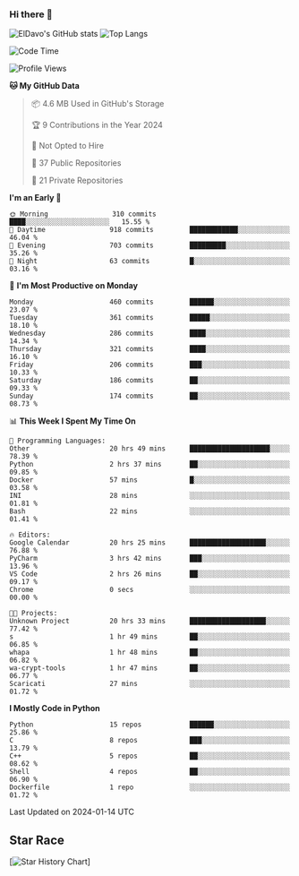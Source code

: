 ### Hi there 👋
![ElDavo's GitHub stats](https://github-readme-stats.vercel.app/api?username=ElDavoo&show_icons=true&theme=chartreuse-dark)
![Top Langs](https://github-readme-stats.vercel.app/api/top-langs/?username=ElDavoo&theme=chartreuse-dark&layout=compact)

<!--START_SECTION:waka-->
![Code Time](http://img.shields.io/badge/Code%20Time-780%20hrs%2045%20mins-blue)

![Profile Views](http://img.shields.io/badge/Profile%20Views-0-blue)

**🐱 My GitHub Data** 

> 📦 4.6 MB Used in GitHub's Storage 
 > 
> 🏆 9 Contributions in the Year 2024
 > 
> 🚫 Not Opted to Hire
 > 
> 📜 37 Public Repositories 
 > 
> 🔑 21 Private Repositories 
 > 
**I'm an Early 🐤** 

```text
🌞 Morning                310 commits         ████░░░░░░░░░░░░░░░░░░░░░   15.55 % 
🌆 Daytime                918 commits         ████████████░░░░░░░░░░░░░   46.04 % 
🌃 Evening                703 commits         █████████░░░░░░░░░░░░░░░░   35.26 % 
🌙 Night                  63 commits          █░░░░░░░░░░░░░░░░░░░░░░░░   03.16 % 
```
📅 **I'm Most Productive on Monday** 

```text
Monday                   460 commits         ██████░░░░░░░░░░░░░░░░░░░   23.07 % 
Tuesday                  361 commits         █████░░░░░░░░░░░░░░░░░░░░   18.10 % 
Wednesday                286 commits         ████░░░░░░░░░░░░░░░░░░░░░   14.34 % 
Thursday                 321 commits         ████░░░░░░░░░░░░░░░░░░░░░   16.10 % 
Friday                   206 commits         ███░░░░░░░░░░░░░░░░░░░░░░   10.33 % 
Saturday                 186 commits         ██░░░░░░░░░░░░░░░░░░░░░░░   09.33 % 
Sunday                   174 commits         ██░░░░░░░░░░░░░░░░░░░░░░░   08.73 % 
```


📊 **This Week I Spent My Time On** 

```text
💬 Programming Languages: 
Other                    20 hrs 49 mins      ████████████████████░░░░░   78.39 % 
Python                   2 hrs 37 mins       ██░░░░░░░░░░░░░░░░░░░░░░░   09.85 % 
Docker                   57 mins             █░░░░░░░░░░░░░░░░░░░░░░░░   03.58 % 
INI                      28 mins             ░░░░░░░░░░░░░░░░░░░░░░░░░   01.81 % 
Bash                     22 mins             ░░░░░░░░░░░░░░░░░░░░░░░░░   01.41 % 

🔥 Editors: 
Google Calendar          20 hrs 25 mins      ███████████████████░░░░░░   76.88 % 
PyCharm                  3 hrs 42 mins       ███░░░░░░░░░░░░░░░░░░░░░░   13.96 % 
VS Code                  2 hrs 26 mins       ██░░░░░░░░░░░░░░░░░░░░░░░   09.17 % 
Chrome                   0 secs              ░░░░░░░░░░░░░░░░░░░░░░░░░   00.00 % 

🐱‍💻 Projects: 
Unknown Project          20 hrs 33 mins      ███████████████████░░░░░░   77.42 % 
s                        1 hr 49 mins        ██░░░░░░░░░░░░░░░░░░░░░░░   06.85 % 
whapa                    1 hr 48 mins        ██░░░░░░░░░░░░░░░░░░░░░░░   06.82 % 
wa-crypt-tools           1 hr 47 mins        ██░░░░░░░░░░░░░░░░░░░░░░░   06.77 % 
Scaricati                27 mins             ░░░░░░░░░░░░░░░░░░░░░░░░░   01.72 % 
```

**I Mostly Code in Python** 

```text
Python                   15 repos            ██████░░░░░░░░░░░░░░░░░░░   25.86 % 
C                        8 repos             ███░░░░░░░░░░░░░░░░░░░░░░   13.79 % 
C++                      5 repos             ██░░░░░░░░░░░░░░░░░░░░░░░   08.62 % 
Shell                    4 repos             ██░░░░░░░░░░░░░░░░░░░░░░░   06.90 % 
Dockerfile               1 repo              ░░░░░░░░░░░░░░░░░░░░░░░░░   01.72 % 
```




 Last Updated on 2024-01-14 UTC
<!--END_SECTION:waka-->

## Star Race

[![Star History Chart](https://api.star-history.com/svg?repos=ElDavoo/WhatsApp-Crypt14-Crypt15-Decrypter,ElDavoo/TuringOS,EliteAndroidApps/WhatsApp-Crypt12-Decrypter,KnugiHK/Whatsapp-Chat-Exporter&type=Date)]
